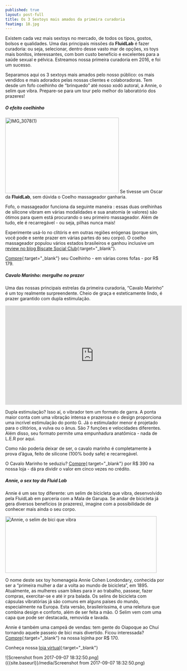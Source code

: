 ```yaml
---
published: true
layout: post-full
title: Os 3 Sextoys mais amados da primeira curadoria
featimg: 18.jpg
---
```

Existem cada vez mais sextoys no mercado, de todos os tipos, gostos, bolsos e qualidades. Uma das principais missões da **FluidLab** é fazer  curadoria: ou seja, selecionar, dentro desse vasto mar de opções, xs toys mais bonitos, interessantes, com bom custo benefício e excelentes para a saúde sexual e pélvica. Estreamos nossa primeira curadoria em 2016, e foi um sucesso. 

Separamos aqui os 3 sextoys mais amados pelo nosso público: os mais vendidos e mais adorados pelas nossas clientes e colaboradoras. Tem desde um fofo coelhinho de “brinquedo” até nosso xodó autoral, a Annie, o selim que vibra. Prepare-se para um tour pelo melhor do laboratório dos prazeres!

##### O efeito coelhinho

<a data-flickr-embed="true" data-context="true"  href="https://www.flickr.com/photos/158938103@N02/36902842196/in/dateposted-public/" title="IMG_3078(1)"><img src="https://farm5.staticflickr.com/4400/36902842196_9728a22453_m.jpg" width="360" height="240" alt="IMG_3078(1)"></a><script async src="//embedr.flickr.com/assets/client-code.js" charset="utf-8"></script> Se tivesse um Oscar da **FluidLab**, sem dúvida o Coelho massageador ganharia. 

Fofo, o massageador funciona da seguinte maneira : essas duas orelhinhas de silicone vibram em várias modalidades e sua anatomia (e valores) são ótimos para quem está procurando o seu primeiro massageador. Além de tudo, ele é recarregável - ou seja, pilhas nunca mais!

Experimente usá-lo no clitóris e em outras regiões erógenas (porque sim, você pode e sente prazer em várias partes do seu corpo). O coelho massageador populou vários estados brasileiros e ganhou inclusive um [review no blog Biscate Social Club](http://biscatesocialclub.com.br/2016/05/o-test-drive-do-coelhinho-do-prazer/){:target="_blank"}.

[Compre](https://www.laboratoriodosprazeres.com.br/massageadores/estimulador-clitoriano-em-formato-de-coelho-blum/){:target="_blank"} seu Coelhinho - em várias cores fofas - por R$ 179.

##### Cavalo Marinho: mergulhe no prazer

Uma das nossas principais estrelas da primeira curadoria, “Cavalo Marinho” é um toy realmente surpreendente. Cheio de graça e esteticamente lindo, é prazer garantido com dupla estimulação. 

<iframe width="560" height="315" src="https://www.youtube.com/embed/N04fqFRiunI" frameborder="0" allowfullscreen></iframe>

Dupla estimulação? Isso aí, o vibrador tem um formato de garra. A ponta maior conta com uma vibração intensa e prazerosa e o design proporciona uma incrível estimulação do ponto G. Já o estimulador menor é projetado para o clitórios, a vulva ou o ânus. São 7 funções e velocidades diferentes. Além disso, seu formato permite uma empunhadura anatômica - nada de L.E.R por aqui.

Como não poderia deixar de ser, o cavalo marinho é completamente à prova d’água, feito de silicone (100% body safe) e recarregável. 

O Cavalo Marinho te seduziu? [Compre](https://www.laboratoriodosprazeres.com.br/vibradores/cavalo-marinho-blum/){:target="_blank"} por R$ 390 na nossa loja - dá pra dividir o valor em cinco vezes no crédito.

##### Annie, o sex toy da Fluid Lab

Annie é um sex toy diferente: um selim de bicicleta que vibra, desenvolvido pela FluidLab em parceria com a Mala de Garupa. Se andar de bicicleta já gera diversos benefícios (e prazeres), imagine com a possibilidade de conhecer mais ainda o seu corpo. 

<a data-flickr-embed="true"  href="https://www.flickr.com/photos/158938103@N02/albums/72157685968614530" title="Annie, o selim de bici que vibra"><img src="https://farm5.staticflickr.com/4436/36921128312_4f9443573b_m.jpg" width="480" height="180" alt="Annie, o selim de bici que vibra"></a><script async src="//embedr.flickr.com/assets/client-code.js" charset="utf-8"></script>

O nome deste sex toy homenageia Annie Cohen Londondary, conhecida por ser a “primeira mulher a dar a volta ao mundo de bicicleta”, em 1895. Atualmente, as mulheres usam bikes para ir ao trabalho, passear, fazer compras, exercitar-se e até ir pra balada. Os selins de bicicleta com cápsulas vibratórias já são comuns em alguns países do mundo, especialmente na Europa. Esta versão, brasileiríssima, é uma releitura que combina design e conforto, além de ser feita a mão.  O Selim vem com uma capa que pode ser destacada, removida e lavada.

Annie é também uma campeã de vendas: tem gente do Oiapoque ao Chuí tornando aquele passeio de bici mais divertido. Ficou interessada? [Compre](https://www.laboratoriodosprazeres.com.br/massageadores/annie-selim-para-bicicletas-que-vibra/){:target="_blank"} na nossa lojinha por R$ 170.


Conheça nossa [loja virtual](http://laboratoriodosprazeres.com.br/){:target="_blank"}

![Screenshot from 2017-09-07 18:32:50.png]({{site.baseurl}}/media/Screenshot from 2017-09-07 18:32:50.png)
